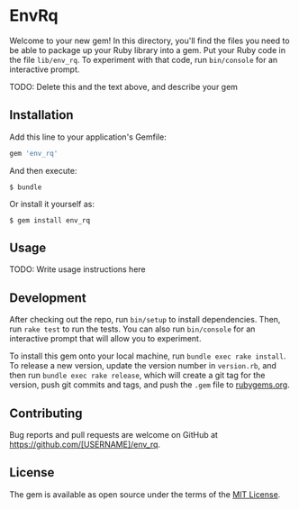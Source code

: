 # EnvRq

Welcome to your new gem! In this directory, you'll find the files you need to be able to package up your Ruby library into a gem. Put your Ruby code in the file `lib/env_rq`. To experiment with that code, run `bin/console` for an interactive prompt.

TODO: Delete this and the text above, and describe your gem

## Installation

Add this line to your application's Gemfile:

```ruby
gem 'env_rq'
```

And then execute:

    $ bundle

Or install it yourself as:

    $ gem install env_rq

## Usage

TODO: Write usage instructions here

## Development

After checking out the repo, run `bin/setup` to install dependencies. Then, run `rake test` to run the tests. You can also run `bin/console` for an interactive prompt that will allow you to experiment.

To install this gem onto your local machine, run `bundle exec rake install`. To release a new version, update the version number in `version.rb`, and then run `bundle exec rake release`, which will create a git tag for the version, push git commits and tags, and push the `.gem` file to [rubygems.org](https://rubygems.org).

## Contributing

Bug reports and pull requests are welcome on GitHub at https://github.com/[USERNAME]/env_rq.


## License

The gem is available as open source under the terms of the [MIT License](http://opensource.org/licenses/MIT).

